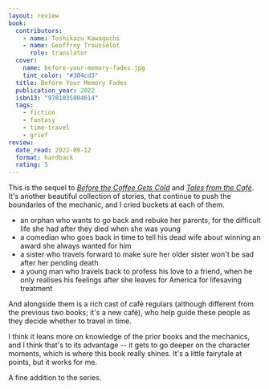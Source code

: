 ```yaml
---
layout: review
book:
  contributors:
    - name: Toshikazu Kawaguchi
    - name: Geoffrey Trousselot
      role: translator
  cover:
    name: before-your-memory-fades.jpg
    tint_color: "#384cd3"
  title: Before Your Memory Fades
  publication_year: 2022
  isbn13: "9781035004614"
  tags:
    - fiction
    - fantasy
    - time-travel
    - grief
review:
  date_read: 2022-09-12
  format: hardback
  rating: 5
---
```


This is the sequel to [*Before the Coffee Gets Cold*](/reviews/before-the-coffee-goes-cold/) and [*Tales from the Café*](/reviews/before-the-coffee-gets-cold-tales-from-the-cafe/).
It's another beautiful collection of stories, that continue to push the boundaries of the mechanic, and I cried buckets at each of them.

* an orphan who wants to go back and rebuke her parents, for the difficult life she had after they died when she was young
* a comedian who goes back in time to tell his dead wife about winning an award she always wanted for him
* a sister who travels forward to make sure her older sister won't be sad after her pending death
* a young man who travels back to profess his love to a friend, when he only realises his feelings after she leaves for America for lifesaving treatment

And alongside them is a rich cast of café regulars (although different from the previous two books; it's a new café), who help guide these people as they decide whether to travel in time.

I think it leans more on knowledge of the prior books and the mechanics, and I think that's to its advantage -- it gets to go deeper on the character moments, which is where this book really shines.
It's a little fairytale at points, but it works for me.

A fine addition to the series.


